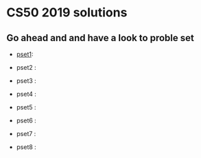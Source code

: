 # CS50 2019 solutions 

## Go ahead and and have a look to proble set

* [pset1](https://docs.cs50.net/2019/x/psets/1/index.html):

* pset2 :

* pset3 :

* pset4 :

* pset5 :

* pset6 :

* pset7 :

* pset8 :
